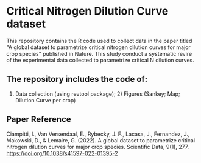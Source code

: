 # Critical Nitrogen Dilution Curve dataset

This repository contains the R code used to collect data in the paper titled "A global dataset to parametrize critical nitrogen dilution curves for major crop species" published in Nature. This study conduct a systematic revire of the experimental data collected to parametrize critical N dilution curves.

## The repository includes the code of:
1) Data collection (using revtool package); 2) Figures (Sankey; Map; Dilution Curve per crop)

## Paper Reference

Ciampitti, I., Van Versendaal, E., Rybecky, J. F., Lacasa, J., Fernandez, J., Makowski, D., & Lemaire, G. (2022). A global dataset to parametrize critical nitrogen dilution curves for major crop species. Scientific Data, 9(1), 277. https://doi.org/10.1038/s41597-022-01395-2

